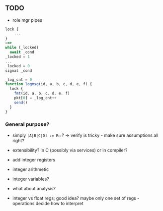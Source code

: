 ## TODO

* role mgr pipes

```js
lock {
    ...
}
==>
while (_locked)
  await _cond
_locked = 1
...
_locked = 0
signal _cond
```

```js
_log_cnt = 0
function logmsg(id, a, b, c, d, e, f) {
  lock {
    fmt(id, a, b, c, d, e, f)
    pkt[0] = _log_cnt++
    send()
  }
}
```

### General purpose?

* simply `[A|B|C|D] := Rn` ?
  -> verify is tricky - make sure assumptions all right?

* extensibility? in C (possibly via services) or in compiler?

* add integer registers
* integer arithmetic
* integer variables?

* what about analysis?
* integer vs float regs; good idea? maybe only one set of regs - operations decide how to interpret